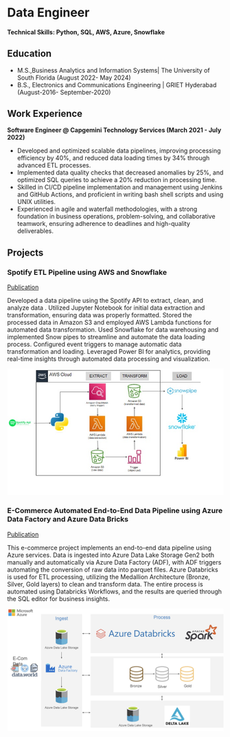 # Data Engineer

#### Technical Skills: Python, SQL, AWS, Azure, Snowflake 

## Education								       		
- M.S.,Business Analytics and Information Systems| The University of South Florida (August 2022- May 2024)	 			        		
- B.S., Electronics and Communications Engineering | GRIET Hyderabad (August-2016- September-2020)

## Work Experience
**Software Engineer @ Capgemini Technology Services (March 2021 - July 2022)**
- Developed and optimized scalable data pipelines, improving processing efficiency by 40%, and reduced data loading times by 34% through advanced ETL processes.
- Implemented data quality checks that decreased anomalies by 25%, and optimized SQL queries to achieve a 20% reduction in processing time.
- Skilled in CI/CD pipeline implementation and management using Jenkins and GitHub Actions, and proficient in writing bash shell scripts and using UNIX utilities.
- Experienced in agile and waterfall methodologies, with a strong foundation in business operations, problem-solving, and collaborative teamwork, ensuring adherence to deadlines and high-quality deliverables.


## Projects
### Spotify ETL Pipeline using AWS and Snowflake
[Publication](https://github.com/bhanu-nithin/Spotify-etl-pipeline)

Developed a data pipeline using the Spotify API to extract, clean, and analyze data . Utilized Jupyter Notebook for initial data extraction and transformation, ensuring data was properly formatted. Stored the processed data in Amazon S3 and employed AWS Lambda functions for automated data transformation. Used Snowflake for data warehousing and implemented Snow pipes to streamline and automate the data loading process. Configured event triggers to manage automatic data transformation and loading. Leveraged Power BI for analytics, providing real-time insights through automated data processing and visualization.

![Pipeline Architecture](/assets/ETL_Pipeline_Architecture.jpg)


### E-Commerce Automated End-to-End Data Pipeline using Azure Data Factory and Azure Data Bricks
[Publication](https://github.com/bhanu-nithin/E_commerce_Data_Pipeline)

This e-commerce project implements an end-to-end data pipeline using Azure services. Data is ingested into Azure Data Lake Storage Gen2 both manually and automatically via Azure Data Factory (ADF), with ADF triggers automating the conversion of raw data into parquet files. Azure Databricks is used for ETL processing, utilizing the Medallion Architecture (Bronze, Silver, Gold layers) to clean and transform data. The entire process is automated using Databricks Workflows, and the results are queried through the SQL editor for business insights.

![Pipelinec Architecture](assets/E_Commerce_Architecture.png)


